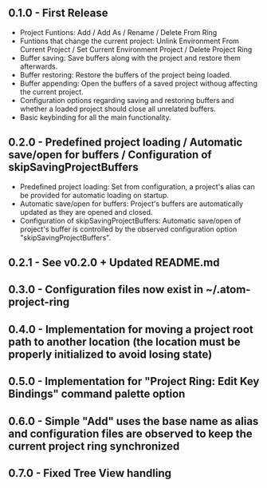 ## 0.1.0 - First Release
* Project Funtions: Add / Add As / Rename / Delete From Ring
* Funtions that change the current project: Unlink Environment From Current Project / Set Current Environment Project / Delete Project Ring
* Buffer saving: Save buffers along with the project and restore them afterwards.
* Buffer restoring: Restore the buffers of the project being loaded.
* Buffer appending: Open the buffers of a saved project withoug affecting the current project.
* Configuration options regarding saving and restoring buffers and whether a loaded project should close all unrelated buffers.
* Basic keybinding for all the main functionality.

## 0.2.0 - Predefined project loading / Automatic save/open for buffers / Configuration of skipSavingProjectBuffers
* Predefined project loading: Set from configuration, a project's alias can be provided for automatic loading on startup.
* Automatic save/open for buffers: Project's buffers are automatically updated as they are opened and closed.
* Configuration of skipSavingProjectBuffers: Automatic save/open of project's buffer is controlled by the observed configuration option "skipSavingProjectBuffers".

## 0.2.1 - See v0.2.0 + Updated README.md

## 0.3.0 - Configuration files now exist in ~/.atom-project-ring

## 0.4.0 - Implementation for moving a project root path to another location (the location must be properly initialized to avoid losing state)

## 0.5.0 - Implementation for "Project Ring: Edit Key Bindings" command palette option

## 0.6.0 - Simple "Add" uses the base name as alias and configuration files are observed to keep the current project ring synchronized

## 0.7.0 - Fixed Tree View handling
